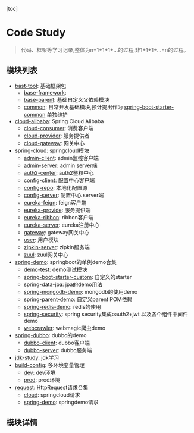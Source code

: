 [toc]
# Code Study

> 代码、框架等学习记录,整体为n=1+1+1+...的过程,非1+1+1+...=n的过程。

## 模块列表

- [bast-tool](./base-tool): 基础框架包
  - [base-framework](/base-tool/base-framework): 
  - [base-parent](.//base-tool/base-parent): 基础自定义父依赖模块
  - [common](./base-tool/common): 日常开发基础模块,预计提出作为 [spring-boot-starter-common](https://github.com/Janloong-Doo/spring-boot-starter-common) 单独维护
- [cloud-alibaba](./cloud-alibaba): Spring Cloud Alibaba
  - [cloud-consumer](./cloud-alibaba/cloud-consumer): 消费客户端
  - [cloud-provider](./cloud-alibaba/cloud-provider): 服务提供者
  - [cloud-gateway](./cloud-alibaba/cloud-gateway): 网关中心
- [spring-cloud](./spring-cloud): springcloud模块
  - [admin-client](./spring-cloud/admin-client): admin监控客户端
  - [admin-server](./spring-cloud/admin-server): admin server端
  - [auth2-center](./spring-cloud/auth2-center): auth2鉴权中心
  - [config-client](./spring-cloud/config-client): 配置中心客户端
  - [config-repo](./spring-cloud/config-repo): 本地化配置源
  - [config-server](./spring-cloud/config-server): 配置中心 server端
  - [eureka-feign](./spring-cloud/eureka-feign): feign客户端
  - [eureka-provide](./spring-cloud/eureka-provide): 服务提供端
  - [eureka-ribbon](./spring-cloud/eureka-ribbon): ribbon客户端
  - [eureka-server](./spring-cloud/eureka-server): eureka注册中心
  - [gateway](./spring-cloud/gateway): gateway网关中心
  - [user](./spring-cloud/user): 用户模块
  - [zipkin-server](./spring-cloud/zipkin-server): zipkin服务端
  - [zuul](./spring-cloud/zuul): zuul网关中心
- [spring-demo](./spring-demo): springboot的单例demo合集
  - [demo-test](./spring-demo/demo-test): demo测试模块
  - [spring-boot-starter-custom](./spring-demo/spring-boot-starter-custom):
    自定义的starter
  - [spring-data-jpa](./spring-demo/spring-data-jpa): jpa的demo用法
  - [spring-mongodb-demo](./spring-demo/spring-mongodb-demo):
    mongodb的使用demo
  - [spring-parent-demo](./spring-demo/spring-parent-demo): 自定义parent
    POM依赖
  - [spring-redis-demo](./spring-demo/spring-redis-demo): redis的使用
  - [spring-security](./spring-demo/spring-security): spring security集成oauth2+jwt 以及各个组件中间件demo
  - [webcrawler](./spring-demo/webcrawler): webmagic爬虫demo
- [spring-dubbo](./spring-dubbo): dubbo的demo
  - [dubbo-client](./spring-dubbo/dubbo-client): dubbo客户端
  - [dubbo-server](./spring-dubbo/dubbo-server): dubbo服务端
- [jdk-study](./jdk-study): jdk学习
- [build-config](./build-config): 多环境变量管理
  - [dev](./build-config/dev): dev环境 
  - [prod](./build-config/prod): prod环境
- [request](./request): HttpRequest请求合集 
  - [cloud](./request/cloud): springcloud请求
  - [spring-demo](./request/spring-demo): springdemo请求

## 模块详情

##